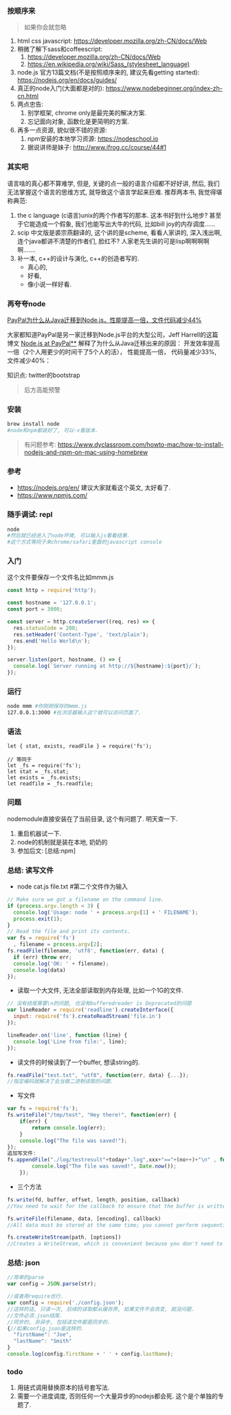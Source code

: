 ### 按顺序来

> 如果你会就忽略

1. html css javascript: https://developer.mozilla.org/zh-CN/docs/Web
2. 稍微了解下sass和coffeescript: 
   1. https://developer.mozilla.org/zh-CN/docs/Web
   2. https://en.wikipedia.org/wiki/Sass_(stylesheet_language)
3. node.js 官方13篇文档(不是按照顺序来的, 建议先看getting started): https://nodejs.org/en/docs/guides/
4. 真正的node入门(大面都是对的): https://www.nodebeginner.org/index-zh-cn.html
5. 两点忠告: 
   1. 别学框架, chrome only是最完美的解决方案.
   2. 忘记面向对象, 函数化是更简明的方案.
6. 再多一点资源, 貌似很不错的资源:
   1. npm安装的本地学习资源: https://nodeschool.io
   2. 据说讲师是妹子: http://www.ifrog.cc/course/44#1



### 其实吧

语言啥的真心都不算难学, 但是, 关键的点一般的语言介绍都不好好讲, 然后, 我们无法掌握这个语言的思维方式, 就导致这个语言学起来巨难. 推荐两本书, 我觉得堪称典范:

1. the c language (c语言)unix的两个作者写的那本. 这本书好到什么地步? 甚至于它能造成一个假象, 我们也能写出大牛的代码, 比如bill joy的内存调度......
2. scip 中文版是裘宗燕翻译的, 这个讲的是scheme, 看看人家讲的, 深入浅出啊, 连个java都讲不清楚的作者们, 脸红不? 人家老先生讲的可是lisp啊啊啊啊啊.......
3. 补一本, c++的设计与演化, c++的创造者写的. 
   - 真心的,
   - 好看, 
   - 像小说一样好看.

### 再夸夸node

 [PayPal为什么从Java迁移到Node.js，性能提高一倍，文件代码减少44%](https://link.zhihu.com/?target=http%3A//ourjs.com/detail/52a914f0127c763203000008)

大家都知道PayPal是另一家迁移到Node.js平台的大型公司，Jeff Harrell的这篇博文 [Node.js at PayPal**](https://link.zhihu.com/?target=https%3A//www.paypal-engineering.com/2013/11/22/node-js-at-paypal/)  解释了为什么从Java迁移出来的原因： 开发效率提高一倍（2个人用更少的时间干了5个人的活）， 性能提高一倍， 代码量减少33%, 文件减少40%：

知识点: twitter的bootstrap

> 后方高能预警

### 安装

```sh
brew install node
#node和npm都装好了, 可以-v看版本.
```

> 有问题参考: https://www.dyclassroom.com/howto-mac/how-to-install-nodejs-and-npm-on-mac-using-homebrew

### 参考

- https://nodejs.org/en/ 建议大家就看这个英文, 太好看了.
- https://www.npmjs.com/ 

### 随手调试: repl

```sh
node
#然后就已经进入了node环境, 可以输入js看看结果.
#这个方式等同于来chrome/safari里面的javascript console
```

### 入门

这个文件要保存一个文件名比如mmm.js

```js
const http = require('http');

const hostname = '127.0.0.1';
const port = 3000;

const server = http.createServer((req, res) => {
  res.statusCode = 200;
  res.setHeader('Content-Type', 'text/plain');
  res.end('Hello World\n');
});

server.listen(port, hostname, () => {
  console.log(`Server running at http://${hostname}:${port}/`);
});
```

### 运行

```sh
node mmm #你刚刚保存的mmm.js
127.0.0.1:3000 #在浏览器输入这个就可以访问页面了. 
```



### 语法

```
let { stat, exists, readFile } = require('fs');

// 等同于
let _fs = require('fs');
let stat = _fs.stat;
let exists = _fs.exists;
let readfile = _fs.readfile;
```



### 问题

nodemodule直接安装在了当前目录, 这个有问题了. 明天查一下.

1. 重启机器试一下.
2. node的机制就是装在本地, 奶奶的
3. 参加后文: [总结:npm]

### 总结: 读写文件

- node cat.js file.txt #第二个文件作为输入

```javascript
// Make sure we got a filename on the command line.
if (process.argv.length < 3) {
  console.log('Usage: node ' + process.argv[1] + ' FILENAME');
  process.exit(1);
}
// Read the file and print its contents.
var fs = require('fs')
  , filename = process.argv[2];
fs.readFile(filename, 'utf8', function(err, data) {
  if (err) throw err;
  console.log('OK: ' + filename);
  console.log(data)
});
```

- 读取一个大文件, 无法全部读取到内存处理, 比如一个1G的文件.

```javascript
// 没有结尾需要\n的问题, 也没有bufferedreader is Deprecated的问题
var lineReader = require('readline').createInterface({
  input: require('fs').createReadStream('file.in')
});

lineReader.on('line', function (line) {
  console.log('Line from file:', line);
});
```

- 读文件的时候读到了一个buffer, 想读string的.

```javascript
fs.readFile("test.txt", "utf8", function(err, data) {...});
//指定编码就解决了会当做二进制读取的问题.
```

- 写文件

```javascript
var fs = require('fs');
fs.writeFile("/tmp/test", "Hey there!", function(err) {
    if(err) {
        return console.log(err);
    }
    console.log("The file was saved!");
}); 
追加写文件:
fs.appendFile("./log/testresult"+today+".log",xxx+"=="+(no++)+"\n" , function(err) {
	    console.log("The file was saved!", Date.now());
	});    
```

- 三个方法

```javascript
fs.write(fd, buffer, offset, length, position, callback)
//You need to wait for the callback to ensure that the buffer is written to disk. It's not buffered.

fs.writeFile(filename, data, [encoding], callback)
//All data must be stored at the same time; you cannot perform sequential writes.

fs.createWriteStream(path, [options])
//Creates a WriteStream, which is convenient because you don't need to wait for a callback. But again, it's not buffered.
```

### 总结: json

```javascript
//简单的parse
var config = JSON.parse(str);

//或者用require也行.
var config = require('./config.json');
//这样的话, 只读一次, 后续的读取都从缓存弄, 如果文件不会改变, 就没问题.
//文件必须.json结尾.
//同步的, 非异步, 包括读文件都是同步的.
{//如果config.json是这样的.
  "firstName": "Joe",
  "lastName": "Smith"
}
console.log(config.firstName + ' ' + config.lastName);

```

### todo

1. 用链式调用替换原本的括号套写法.
2. 需要一个进度调度, 否则任何一个大量异步的nodejs都会死. 这个是个单独的专题了.



